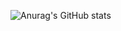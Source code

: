 ![Anurag's GitHub stats](https://github-readme-stats.vercel.app/api?username=navidZee&show_icons=true&theme=radical)
